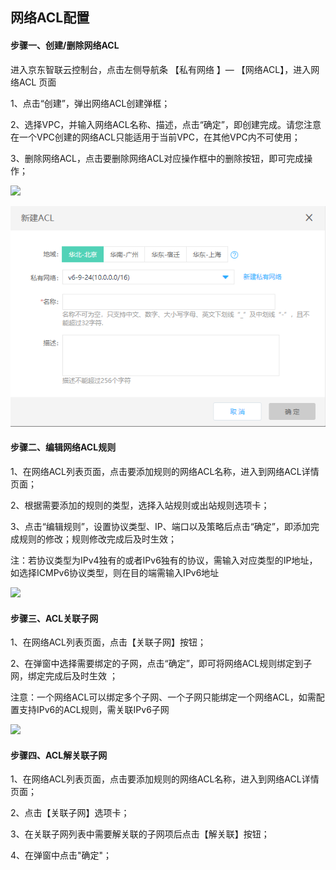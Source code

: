 ## **网络ACL配置**

#### **步骤一、创建/删除网络ACL**

进入京东智联云控制台，点击左侧导航条 【私有网络 】— 【网络ACL】，进入网络ACL 页面

1、点击“创建”，弹出网络ACL创建弹框；

2、选择VPC，并输入网络ACL名称、描述，点击“确定”，即创建完成。请您注意在一个VPC创建的网络ACL只能适用于当前VPC，在其他VPC内不可使用；

3、删除网络ACL，点击要删除网络ACL对应操作框中的删除按钮，即可完成操作；

![](/image/Networking/Virtual-Private-Cloud/Operation-Guide/Network-ACL-Configuration/Step1.png)

![](/image/Networking/Virtual-Private-Cloud/Operation-Guide/Network-ACL-Configuration/Step2.png)



#### **步骤二、编辑网络ACL规则**

1、在网络ACL列表页面，点击要添加规则的网络ACL名称，进入到网络ACL详情页面；

2、根据需要添加的规则的类型，选择入站规则或出站规则选项卡；

3、点击“编辑规则”，设置协议类型、IP、端口以及策略后点击“确定”，即添加完成规则的修改；规则修改完成后及时生效；

注：若协议类型为IPv4独有的或者IPv6独有的协议，需输入对应类型的IP地址，如选择ICMPv6协议类型，则在目的端需输入IPv6地址

![](/image/Networking/Virtual-Private-Cloud/Operation-Guide/Network-ACL-Configuration/Step3.png)



#### **步骤三、ACL关联子网**

1、在网络ACL列表页面，点击【关联子网】按钮；

2、在弹窗中选择需要绑定的子网，点击“确定”，即可将网络ACL规则绑定到子网，绑定完成后及时生效 ；

注意：一个网络ACL可以绑定多个子网、一个子网只能绑定一个网络ACL，如需配置支持IPv6的ACL规则，需关联IPv6子网

![](/image/Networking/Virtual-Private-Cloud/Operation-Guide/Network-ACL-Configuration/Step4.png)



#### **步骤四、ACL解关联子网**

1、在网络ACL列表页面，点击要添加规则的网络ACL名称，进入到网络ACL详情页面；

2、点击【关联子网】选项卡；

3、在关联子网列表中需要解关联的子网项后点击【解关联】按钮；

4、在弹窗中点击"确定"；
